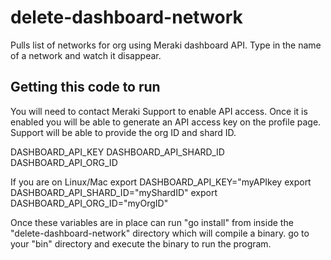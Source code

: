 # delete-dashboard-network
Pulls list of networks for org using Meraki dashboard API. Type in the name of a network and watch it disappear.

## Getting this code to run
You will need to contact Meraki Support to enable API access. Once it is enabled you will be able to generate an API access key on the profile page. Support will be able to provide the org ID and shard ID.


DASHBOARD_API_KEY
DASHBOARD_API_SHARD_ID
DASHBOARD_API_ORG_ID


If you are on Linux/Mac
export DASHBOARD_API_KEY="myAPIkey
export DASHBOARD_API_SHARD_ID="myShardID"
export DASHBOARD_API_ORG_ID="myOrgID"

Once these variables are in place can run "go install" from inside the "delete-dashboard-network" directory which will compile a binary.
go to your "bin" directory and execute the binary to run the program.
